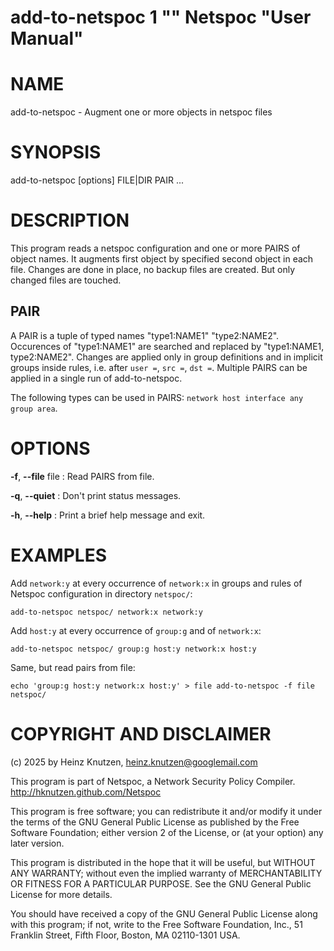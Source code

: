 # add-to-netspoc 1 "" Netspoc "User Manual"

# NAME

add-to-netspoc - Augment one or more objects in netspoc files

# SYNOPSIS

add-to-netspoc [options] FILE|DIR PAIR ...

# DESCRIPTION

This program reads a netspoc configuration and one or more
PAIRS of object names.
It augments first object by specified second object in
each file. Changes are done in place, no backup files are created. But
only changed files are touched.

## PAIR

A PAIR is a tuple of typed names "type1:NAME1" "type2:NAME2".
Occurences of "type1:NAME1" are searched and
replaced by "type1:NAME1, type2:NAME2".
Changes are applied only in group definitions and
in implicit groups inside rules, i.e. after `user =`, `src =`, `dst =`.
Multiple PAIRS can be applied in a single run of add-to-netspoc.

The following types can be used in PAIRS:
`network host interface any group area`.

# OPTIONS

**-f**, **--file** file
:   Read PAIRS from file.

**-q**, **--quiet**
:   Don't print status messages.

**-h**, **--help**
:   Print a brief help message and exit.

# EXAMPLES

Add `network:y` at every occurrence of `network:x` in groups and rules
of Netspoc configuration in directory `netspoc/`:

`add-to-netspoc netspoc/ network:x network:y`

Add `host:y` at every occurrence of `group:g` and of `network:x`:

`add-to-netspoc netspoc/ group:g host:y network:x host:y`

Same, but read pairs from file:

`echo 'group:g host:y network:x host:y' > file
 add-to-netspoc -f file netspoc/`

# COPYRIGHT AND DISCLAIMER

(c) 2025 by Heinz Knutzen, heinz.knutzen@googlemail.com

This program is part of Netspoc, a Network Security Policy Compiler.
http://hknutzen.github.com/Netspoc

This program is free software; you can redistribute it and/or modify
it under the terms of the GNU General Public License as published by
the Free Software Foundation; either version 2 of the License, or
(at your option) any later version.

This program is distributed in the hope that it will be useful,
but WITHOUT ANY WARRANTY; without even the implied warranty of
MERCHANTABILITY OR FITNESS FOR A PARTICULAR PURPOSE.  See the
GNU General Public License for more details.

You should have received a copy of the GNU General Public License along
with this program; if not, write to the Free Software Foundation, Inc.,
51 Franklin Street, Fifth Floor, Boston, MA 02110-1301 USA.
